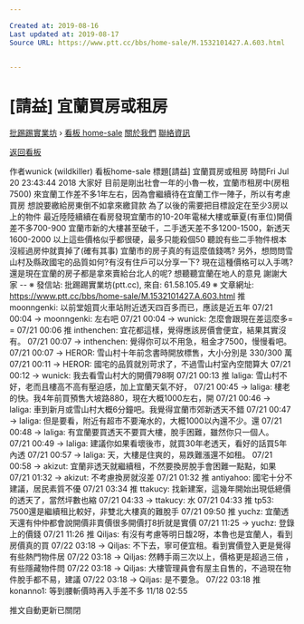 ```yaml
---

Created at: 2019-08-16
Last updated at: 2019-08-17
Source URL: https://www.ptt.cc/bbs/home-sale/M.1532101427.A.603.html


---
```


# [請益] 宜蘭買房或租房


[批踢踢實業坊](https://www.ptt.cc/bbs/) › [看板 home-sale](https://www.ptt.cc/bbs/home-sale/index.html) [關於我們](https://www.ptt.cc/about.html) [聯絡資訊](https://www.ptt.cc/contact.html)

[返回看板](https://www.ptt.cc/bbs/home-sale/index.html)

作者wunick (wildkiller)
看板home-sale
標題\[請益\] 宜蘭買房或租房
時間Fri Jul 20 23:43:44 2018
大家好 目前是剛出社會一年的小魯一枚，宜蘭市租房中(房租7500) 來宜蘭工作差不多1年左右，因為會繼續待在宜蘭工作一陣子，所以有考慮買房 想說要繳給房東倒不如拿來繳貸款 為了以後的需要把目標設定在至少3房以上的物件 最近陸陸續續在看房發現宜蘭市的10-20年電梯大樓或華夏(有車位)開價差不多700-900 宜蘭市新的大樓甚至破千，二手透天差不多1200-1500，新透天1600-2000 以上這些價格似乎都很硬，最多只能殺個50 聽說有些二手物件根本沒經過房仲就賣掉了(確有其事) 宜蘭市的房子真的有這麼值錢嗎? 另外，想問問雪山村及縣政國宅的品質如何?有沒有住戶可以分享一下? 現在這種價格可以入手嗎? 還是現在宜蘭的房子都是拿來賣給台北人的呢? 想聽聽宜蘭在地人的意見 謝謝大家 -- ※ 發信站: 批踢踢實業坊(ptt.cc), 來自: 61.58.105.49 ※ 文章網址: <https://www.ptt.cc/bbs/home-sale/M.1532101427.A.603.html>
推 moonngenki: 以前堂姐買火車站附近透天四百多而已，應該是近五年 07/21 00:04
→ moonngenki: 左右吧 07/21 00:04
→ wunick: 怎麼會跟現在差這麼多= = 07/21 00:06
推 inthenchen: 宜花都這樣，覺得應該房價會便宜，結果其實沒有。 07/21 00:07
→ inthenchen: 覺得你可以不用急，租金才7500，慢慢看吧。 07/21 00:07
→ HEROR: 雪山村十年前念書時開放標售，大小分別是 330/300 萬 07/21 00:11
→ HEROR: 國宅的品質就別苛求了，不過雪山村室內空間算大 07/21 00:12
→ wunick: 我去看雪山村大的開價798啊 07/21 00:13
推 laliga: 雪山村不好，老而且樓高不高有壓迫感，加上宜蘭天氣不好， 07/21 00:45
→ laliga: 樓老的快。我4年前買預售大坡路880，現在大概1000左右，開 07/21 00:46
→ laliga: 車到新月或雪山村大概6分鐘吧。我覺得宜蘭市郊新透天不錯 07/21 00:47
→ laliga: 但是要看，附近有超市不要淹水的，大概1000以內還不少。還 07/21 00:48
→ laliga: 有宜蘭要買透天不要買大樓，脫手困難，雖然你只一個人。 07/21 00:49
→ laliga: 建議你如果看壞後市，就買30年老透天，看好的話買5年內透 07/21 00:57
→ laliga: 天，大樓是住爽的，易跌難漲還不如租。 07/21 00:58
→ akizut: 宜蘭非透天就繼續租，不然要換房脫手會困難一點點，如果 07/21 01:32
→ akizut: 不考慮換房就沒差 07/21 01:32
推 antiyahoo: 國宅十分不建議，居民素質不優 07/21 03:34
推 ttakucy: 找新建案，這幾年開始出現低總價的透天了，當然坪數也縮 07/21 04:33
→ ttakucy: 水 07/21 04:33
推 tp53: 7500還是繼續租比較好，非雙北大樓真的難脫手 07/21 09:50
推 yuchz: 宜蘭透天還有仲仲都會說開價非賣價很多開價打8折就是實價 07/21 11:25
→ yuchz: 登錄上的價錢 07/21 11:26
推 Qiljas: 有沒有考慮等明日馥2呀，本魯也是宜蘭人，看到房價真的買 07/22 03:18
→ Qiljas: 不下去，寧可便宜租。看到實價登入更是覺得有些熱門物件居 07/22 03:18
→ Qiljas: 然轉手兩三次以上，價格更是超過三倍 ，有些隱藏物件問 07/22 03:18
→ Qiljas: 大樓管理員會有屋主自售的，不過現在物件脫手都不易，建議 07/22 03:18
→ Qiljas: 是不要急。 07/22 03:18
推 konanno1: 等到腰斬價時再入手差不多 11/18 02:55

推文自動更新已關閉

